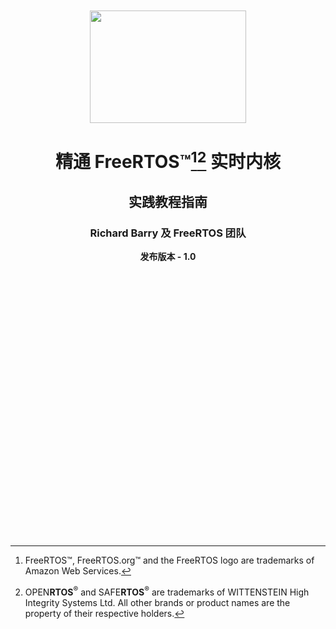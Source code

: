 <div align="center">

</br>
</br>

<img src="../media/freeRTOS.png" alt="" height="180" width="250"/>


# 精通 FreeRTOS™[^1][^2] 实时内核

## 实践教程指南 ##

### Richard Barry 及 FreeRTOS 团队 ###

**发布版本 - 1.0**


</br>
</br>

</div>


</br>
</br>
</br>
</br>
</br>
</br>
</br>
</br>
</br>
</br>
</br>
</br>
</br>
</br>
</br>
</br>
</br>
</br>
</br>
</br>
</br>
</br>
</br>



<div align = "left">
  
[^1]: FreeRTOS™, FreeRTOS.org™ and the FreeRTOS logo are trademarks of Amazon Web Services.
[^2]: OPEN**RTOS**<sup>®</sup> and SAFE**RTOS**<sup>®</sup> are trademarks of WITTENSTEIN High Integrity Systems Ltd. All other brands or product names are the property of their respective holders.

</div>
